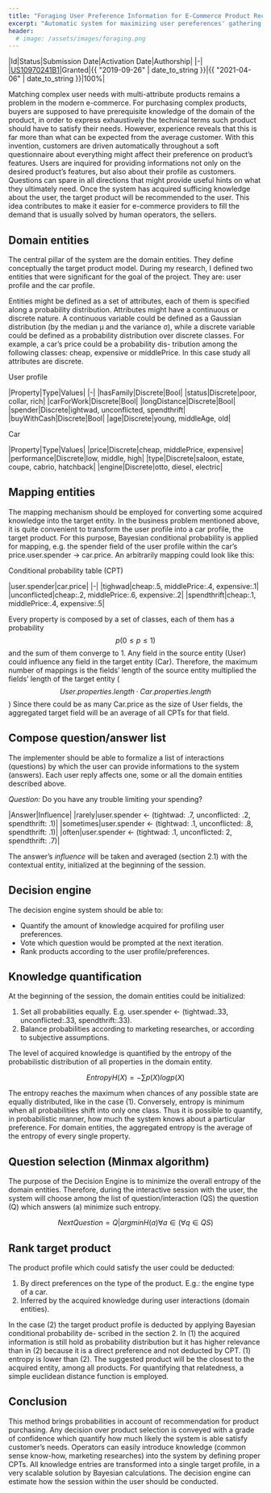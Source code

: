 ```yaml
---
title: "Foraging User Preference Information for E-Commerce Product Recommendation"
excerpt: "Automatic system for maximizing user pereferences' gathering for optimizing eCommerce product offering"
header:
  # image: /assets/images/foraging.png
---
```

|Id|Status|Submission Date|Activation Date|Authorship|
|-|
|[US10970241B1](https://patents.google.com/patent/US10970241B1)|Granted|{{ "2019-09-26" | date_to_string }}|{{ "2021-04-06" | date_to_string }}|100%|

Matching complex user needs with multi-attribute products remains a problem in the modern e-commerce. For purchasing complex products, buyers are supposed to have prerequisite knowledge of the domain of the product, in order to express exhaustively the technical terms such product should have to satisfy their needs. However, experience reveals that this is far more than what can be expected from the average customer.
With this invention, customers are driven automatically throughout a soft questionnaire about everything might affect their preference on product’s features. Users are inquired for providing informations not only on the desired product’s features, but also about their profile as customers. Questions can spare in all directions that might provide useful hints on what they ultimately need.
Once the system has acquired sufficing knowledge about the user, the target product will be recommended to the user. This idea contributes to make it easier for e-commerce providers to fill the demand that is usually solved by human operators, the sellers. 

## Domain entities

The central pillar of the system are the domain entities. They define conceptually the target product model. During my research, I defined two entities that were significant for the goal of the project. They are: user profile and the car profile.

Entities might be defined as a set of attributes, each of them is specified along a probability distribution. Attributes might have a continuous or discrete nature. A continuous variable could be defined as a Gaussian distribution (by the median μ and the variance σ), while a discrete variable could be defined as a probability distribution over discrete classes. For example, a car’s price could be a probability dis- tribution among the following classes: cheap, expensive or middlePrice. In this case study all attributes are discrete.

User profile

|Property|Type|Values|
|-|
|hasFamily|Discrete|Bool|
|status|Discrete|poor, collar, rich|
|carForWork|Discrete|Bool|
|longDistance|Discrete|Bool|
|spender|Discrete|ightwad, unconflicted, spendthrift|
|buyWithCash|Discrete|Bool|
|age|Discrete|young, middleAge, old|

Car

|Property|Type|Values|
|price|Discrete|cheap, middlePrice, expensive|
|performance|Discrete|low, middle, high|
|type|Discrete|saloon, estate, coupe, cabrio, hatchback|
|engine|Discrete|otto, diesel, electric|

## Mapping entities

The mapping mechanism should be employed for converting some acquired knowledge into the target entity. In the business problem mentioned above, it is quite convenient to transform the user profile into a car profile, the target product. For this purpose, Bayesian conditional probability is applied for mapping, e.g. the spender field of the user profile within the car’s price.user.spender → car.price. An arbitrarily mapping could look like this:

Conditional probability table (CPT)

|user.spender|car.price|
|-|
|tighwad|cheap:.5, middlePrice:.4, expensive:.1|
|unconflicted|cheap:.2, middlePrice:.6, expensive:.2|
|spendthrift|cheap:.1, middlePrice:.4, expensive:.5|

Every property is composed by a set of classes, each of them has a probability $$ p (0 ≤ p ≤ 1) $$ and the sum of them converge to 1. Any field in the source entity (User) could influence any field in the target entity (Car). Therefore, the maximum number of mappings is the fields’ length of the source entity multiplied the fields’ length of the target entity ($$ User.properties.length · Car.properties.length $$)
Since there could be as many Car.price as the size of User fields, the aggregated target field will be an average of all CPTs for that field.

## Compose question/answer list

The implementer should be able to formalize a list of interactions (questions) by which the user can provide informations to the system (answers). Each user reply affects one, some or all the domain entities described above.

_Question:_ Do you have any trouble limiting your spending?

|Answer|Influence|
|rarely|user.spender ← (tightwad: .7, unconflicted: .2, spendthrift: .1)|
|sometimes|user.spender ← (tightwad: .1, unconflicted: .8, spendthrift: .1)|
|often|user.spender ← (tightwad: .1, unconflicted: 2, spendthrift: .7)|

The answer’s _influence_ will be taken and averaged (section 2.1) with the contextual entity, initialized at the beginning of the session.

## Decision engine

The decision engine system should be able to:
- Quantify the amount of knowledge acquired for profiling user preferences. 
- Vote which question would be prompted at the next iteration.
- Rank products according to the user profile/preferences.

## Knowledge quantification

At the beginning of the session, the domain entities could be initialized:

1. Set all probabilities equally. E.g. user.spender ← (tightwad:.33, unconflicted:.33, spendthrift:.33). 
2. Balance probabilities according to marketing researches, or according to subjective assumptions.

The level of acquired knowledge is quantified by the entropy of the probabilistic distribution of all properties in the domain entity.

$$ Entropy H(X) = − ∑ p(X) log p(X) $$

The entropy reaches the maximum when chances of any possible state are equally distributed, like in the case (1). Conversely, entropy is minimum when all probabilities shift into only one class. Thus it is possible to quantify, in probabilistic manner, how much the system knows about a particular preference. For domain entities, the aggregated entropy is the average of the entropy of every single property.

## Question selection (Minmax algorithm)

The purpose of the Decision Engine is to minimize the overall entropy of the domain entities. Therefore, during the interactive session with the user, the system will choose among the list of question/interaction (QS) the question (Q) which answers (a) minimize such entropy.

$$ NextQuestion = {Q|argmin{H(a)∀a ∈ (∀q ∈ QS)}} $$

## Rank target product

The product profile which could satisfy the user could be deducted:
1. By direct preferences on the type of the product. E.g.: the engine type of a car. 
2. Inferred by the acquired knowledge during user interactions (domain entities).

In the case (2) the target product profile is deducted by applying Bayesian conditional probability de- scribed in the section 2. In (1) the acquired information is still hold as probability distribution but it has higher relevance than in (2) because it is a direct preference and not deducted by CPT. (1) entropy is lower than (2).
The suggested product will be the closest to the acquired entity, among all products. For quantifying that relatedness, a simple euclidean distance function is employed.

## Conclusion

This method brings probabilities in account of recommendation for product purchasing. Any decision over product selection is conveyed with a grade of confidence which quantify how much likely the system is able satisfy customer’s needs. Operators can easily introduce knowledge (common sense know-how, marketing researches) into the system by defining proper CPTs. All knowledge entries are transformed into a single target profile, in a very scalable solution by Bayesian calculations. The decision engine can estimate how the session within the user should be conducted.
